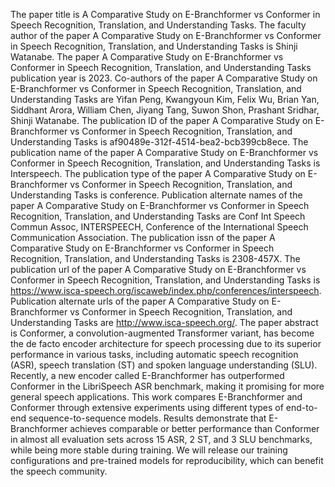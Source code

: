 The paper title is A Comparative Study on E-Branchformer vs Conformer in Speech Recognition, Translation, and Understanding Tasks.
The faculty author of the paper A Comparative Study on E-Branchformer vs Conformer in Speech Recognition, Translation, and Understanding Tasks is Shinji Watanabe.
The paper A Comparative Study on E-Branchformer vs Conformer in Speech Recognition, Translation, and Understanding Tasks publication year is 2023.
Co-authors of the paper A Comparative Study on E-Branchformer vs Conformer in Speech Recognition, Translation, and Understanding Tasks are Yifan Peng, Kwangyoun Kim, Felix Wu, Brian Yan, Siddhant Arora, William Chen, Jiyang Tang, Suwon Shon, Prashant Sridhar, Shinji Watanabe.
The publication ID of the paper A Comparative Study on E-Branchformer vs Conformer in Speech Recognition, Translation, and Understanding Tasks is af90489e-312f-4514-bea2-bcb399cb8ece.
The publication name of the paper A Comparative Study on E-Branchformer vs Conformer in Speech Recognition, Translation, and Understanding Tasks is Interspeech.
The publication type of the paper A Comparative Study on E-Branchformer vs Conformer in Speech Recognition, Translation, and Understanding Tasks is conference.
Publication alternate names of the paper A Comparative Study on E-Branchformer vs Conformer in Speech Recognition, Translation, and Understanding Tasks are Conf Int Speech Commun Assoc, INTERSPEECH, Conference of the International Speech Communication Association.
The publication issn of the paper A Comparative Study on E-Branchformer vs Conformer in Speech Recognition, Translation, and Understanding Tasks is 2308-457X.
The publication url of the paper A Comparative Study on E-Branchformer vs Conformer in Speech Recognition, Translation, and Understanding Tasks is https://www.isca-speech.org/iscaweb/index.php/conferences/interspeech.
Publication alternate urls of the paper A Comparative Study on E-Branchformer vs Conformer in Speech Recognition, Translation, and Understanding Tasks are http://www.isca-speech.org/.
The paper abstract is Conformer, a convolution-augmented Transformer variant, has become the de facto encoder architecture for speech processing due to its superior performance in various tasks, including automatic speech recognition (ASR), speech translation (ST) and spoken language understanding (SLU). Recently, a new encoder called E-Branchformer has outperformed Conformer in the LibriSpeech ASR benchmark, making it promising for more general speech applications. This work compares E-Branchformer and Conformer through extensive experiments using different types of end-to-end sequence-to-sequence models. Results demonstrate that E-Branchformer achieves comparable or better performance than Conformer in almost all evaluation sets across 15 ASR, 2 ST, and 3 SLU benchmarks, while being more stable during training. We will release our training configurations and pre-trained models for reproducibility, which can benefit the speech community.
